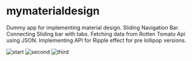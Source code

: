 # mymaterialdesign
Dummy app for implementing material design.
Sliding Navigation Bar.
Connecting Sliding bar with tabs.
Fetching data from Rotten Tomato Api using JSON.
Implementing API for Ripple effect for pre lollipop versions.

![start](https://cloud.githubusercontent.com/assets/16361353/12006232/52d98d12-abce-11e5-9074-aa86eff6b05a.png)
![second](https://cloud.githubusercontent.com/assets/16361353/12006233/57bcf422-abce-11e5-9b2b-491ba3aaf526.png)
![third](https://cloud.githubusercontent.com/assets/16361353/12006234/59a183ac-abce-11e5-9378-3dcc4257c020.png)

